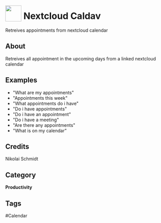 # <img src="https://raw.githack.com/FortAwesome/Font-Awesome/master/svgs/solid/calendar-day.svg" card_color="#0082C9" width="50" height="50" style="vertical-align:bottom"/> Nextcloud Caldav
Retreives appointments from nextcloud calendar

## About
Retreives all appointment in the upcoming days from a linked nextcloud calendar

## Examples
* "What are my appointments"
* "Appointments this week"
* "What appointments do i have"
* "Do i have appointments"
* "Do i have an appointment"
* "Do i have a meeting"
* "Are there any appointments"
* "What is on my calendar"

## Credits
Nikolai Schmidt

## Category
**Productivity**

## Tags
#Calendar

